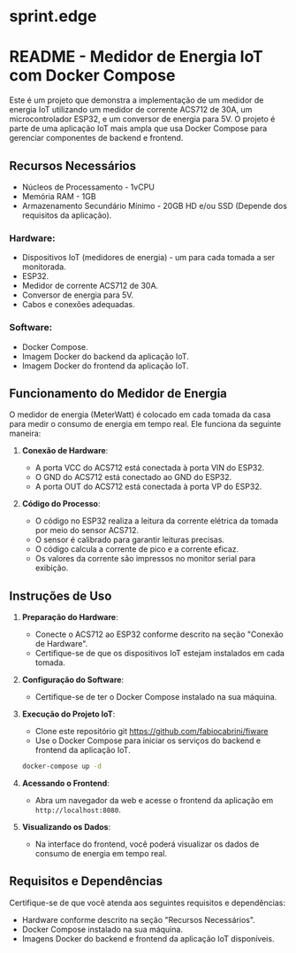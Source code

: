 # sprint.edge
# README - Medidor de Energia IoT com Docker Compose

Este é um projeto que demonstra a implementação de um medidor de energia IoT utilizando um medidor de corrente ACS712 de 30A, um microcontrolador ESP32, e um conversor de energia para 5V. O projeto é parte de uma aplicação IoT mais ampla que usa Docker Compose para gerenciar componentes de backend e frontend.

## Recursos Necessários
- Núcleos de Processamento - 1vCPU
- Memória RAM - 1GB
- Armazenamento Secundário Mínimo - 20GB HD e/ou SSD (Depende dos requisitos da aplicação).
### Hardware:
- Dispositivos IoT (medidores de energia) - um para cada tomada a ser monitorada.
- ESP32.
- Medidor de corrente ACS712 de 30A.
- Conversor de energia para 5V.
- Cabos e conexões adequadas.

### Software:
- Docker Compose.
- Imagem Docker do backend da aplicação IoT.
- Imagem Docker do frontend da aplicação IoT.

## Funcionamento do Medidor de Energia

O medidor de energia (MeterWatt) é colocado em cada tomada da casa para medir o consumo de energia em tempo real. Ele funciona da seguinte maneira:

1. **Conexão de Hardware**:
   - A porta VCC do ACS712 está conectada à porta VIN do ESP32.
   - O GND do ACS712 está conectado ao GND do ESP32.
   - A porta OUT do ACS712 está conectada à porta VP do ESP32.

2. **Código do Processo**:
   - O código no ESP32 realiza a leitura da corrente elétrica da tomada por meio do sensor ACS712.
   - O sensor é calibrado para garantir leituras precisas.
   - O código calcula a corrente de pico e a corrente eficaz.
   - Os valores da corrente são impressos no monitor serial para exibição.

## Instruções de Uso

1. **Preparação do Hardware**:
   - Conecte o ACS712 ao ESP32 conforme descrito na seção "Conexão de Hardware".
   - Certifique-se de que os dispositivos IoT estejam instalados em cada tomada.

2. **Configuração do Software**:
   - Certifique-se de ter o Docker Compose instalado na sua máquina.

3. **Execução do Projeto IoT**:
   - Clone este repositório git https://github.com/fabiocabrini/fiware
   - Use o Docker Compose para iniciar os serviços do backend e frontend da aplicação IoT.

   ```bash
   docker-compose up -d
   ```

4. **Acessando o Frontend**:
   - Abra um navegador da web e acesse o frontend da aplicação em `http://localhost:8080`.

5. **Visualizando os Dados**:
   - Na interface do frontend, você poderá visualizar os dados de consumo de energia em tempo real.

## Requisitos e Dependências

Certifique-se de que você atenda aos seguintes requisitos e dependências:

- Hardware conforme descrito na seção "Recursos Necessários".
- Docker Compose instalado na sua máquina.
- Imagens Docker do backend e frontend da aplicação IoT disponíveis.
